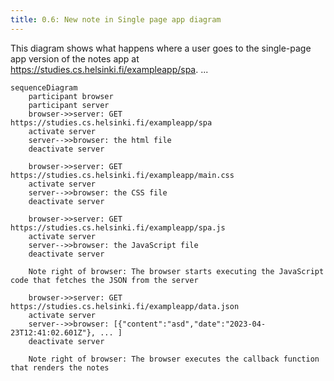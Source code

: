```yaml
---
title: 0.6: New note in Single page app diagram
---
```


This diagram shows what happens where a user goes to the single-page app version of the notes app at https://studies.cs.helsinki.fi/exampleapp/spa.
...

```mermaid
sequenceDiagram
    participant browser
    participant server
    browser->>server: GET https://studies.cs.helsinki.fi/exampleapp/spa
    activate server
    server-->>browser: the html file
    deactivate server

    browser->>server: GET https://studies.cs.helsinki.fi/exampleapp/main.css
    activate server
    server-->>browser: the CSS file
    deactivate server

    browser->>server: GET https://studies.cs.helsinki.fi/exampleapp/spa.js
    activate server
    server-->>browser: the JavaScript file
    deactivate server

    Note right of browser: The browser starts executing the JavaScript code that fetches the JSON from the server

    browser->>server: GET https://studies.cs.helsinki.fi/exampleapp/data.json
    activate server
    server-->>browser: [{"content":"asd","date":"2023-04-23T12:41:02.601Z"}, ... ]
    deactivate server

    Note right of browser: The browser executes the callback function that renders the notes
```
